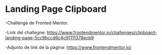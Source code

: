 <h1>Landing Page Clipboard</h1>

-Challenge de Fronted Mentor.

-Link del challegne: https://www.frontendmentor.io/challenges/clipboard-landing-page-5cc9bccd6c4c91111378ecb9

-Adjunto de link de la página: https://www.frontendmentor.io/
